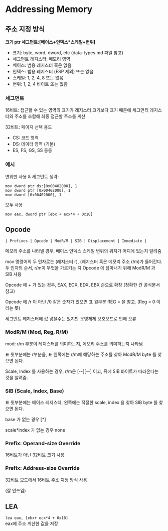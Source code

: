 # Addressing Memory

## 주소 지정 방식

**크기 ptr 세그먼트:[베이스+인덱스*스케일+변위]**

- 크기: byte, word, dword, etc (data-types.md 파일 참고)
- 세그먼트 레지스터: 메모리 영역
- 베이스: 범용 레지스터 혹은 없음
- 인덱스: 범용 레지스터 (ESP 제외) 또는 없음
- 스케일: 1, 2, 4, 8 또는 없음
- 변위: 1, 2, 4 바이트 또는 없음

### 세그먼트

16비트: 접근할 수 있는 영역의 크기가 레지스터 크기보다 크기 때문에 세그먼티 레지스터와 주소를 조합해 최종 접근할 주소를 계산

32비트: 페이지 선택 용도

- CS: 코드 영역
- DS: 데이터 영역 (기본)
- ES, FS, GS, SS 등등

### 예시

변위만 사용 & 세그먼트 생략: 

`mov dword ptr ds:[0x00402000], 1`   
`mov dword ptr [0x00402000], 1`   
`mov dword [0x00402000], 1`

모두 사용

`mov eax, dword ptr [ebx + ecx*4 + 0x10]`

## Opcode

`| Prefixes | Opcode | ModR/M | SIB | Displacement | Immediate |`

메모리 주소를 나타낼 경우, 베이스 인덱스 스케일 변위의 위치가 어디에 있는지 알려줌

mov 명령어의 두 인자로는 (레지스터 r), (레지스터 혹은 메모리 주소 r/m)가 들어간다. 두 인자의 순서, r/m이 무엇을 가르키는 지 Opcode 에 담아내기 위해 ModR/M 과 SIB 사용

Opcode 에 + 가 있는 경우, EAX, ECX, EDX, EBX 순으로 확장 (정확한 건 공식문서 참고)

Opcode 에 /r 이 아닌 /0 같은 숫자가 있으면 표 윗부분 REG = 을 참고. (Reg = 0 이라는 뜻)

세그먼트 레지스터에 값 넣을수는 있지만 운영체제 보호모드로 인해 오류

### ModR/M (Mod, Reg, R/M)

mod: r/m 부분이 레지스터를 의미하는지, 메모리 주소를 의미하는지 나타냄

표 윗부분에는 r부분을, 표 왼쪽에는 r/m에 해당하는 주소를 찾아 ModR/M byte 를 찾으면 된다.

Scale, Index 를 사용하는 경우, r/m은 [--][--] 이고, 뒤에 SIB 바이트가 따라온다는 것을 알려줌. 

### SIB (Scale, Index, Base)

표 윗부분에는 베이스 레지스터, 왼쪽에는 적절한 scale, index 을 찾아 SIB byte 를 찾으면 된다. 

base 가 없는 경우 [*]

scale*index 가 없는 경우 none

### Prefix: Operand-size Override

16비트가 아닌 32비트 크기 사용

### Prefix: Address-size Override

32비트 모드에서 16비트 주소 지정 방식 사용

(잘 안쓰임)

## LEA

`lea eax, [ebx+ ecx*4 + 0x10]`  
eax에 주소 계산한 값을 저장